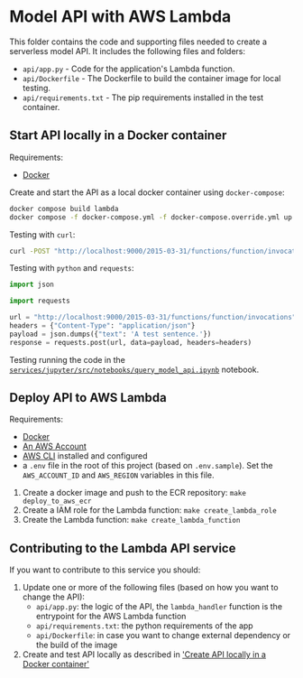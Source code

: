 # Model API with AWS Lambda

This folder contains the code and supporting files needed to create a serverless model API.
It includes the following files and folders:

- `api/app.py` - Code for the application's Lambda function.
- `api/Dockerfile` - The Dockerfile to build the container image for local testing.
- `api/requirements.txt` - The pip requirements installed in the test container.

## Start API locally in a Docker container

Requirements:

- [Docker](https://docs.docker.com/get-docker/)

Create and start the API as a local docker container using `docker-compose`:

```bash
docker compose build lambda
docker compose -f docker-compose.yml -f docker-compose.override.yml up -d lambda
```

Testing with `curl`:

```bash
curl -POST "http://localhost:9000/2015-03-31/functions/function/invocations" -d '{"text": "A test sentence."}'
```

Testing with `python` and `requests`:

```python
import json

import requests

url = "http://localhost:9000/2015-03-31/functions/function/invocations"
headers = {"Content-Type": "application/json"}
payload = json.dumps({"text": 'A test sentence.'})
response = requests.post(url, data=payload, headers=headers)
```

Testing running the code in the [`services/jupyter/src/notebooks/query_model_api.ipynb`](../jupyter/src/notebooks/query_model_api.ipynb) notebook.

## Deploy API to AWS Lambda

Requirements:

- [Docker](https://docs.docker.com/get-docker/)
- [An AWS Account](https://portal.aws.amazon.com/gp/aws/developer/registration/index.html?nc2=h_ct&src=header_signup)
- [AWS CLI](https://aws.amazon.com/cli/) installed and configured
- a `.env` file in the root of this project (based on `.env.sample`). Set the `AWS_ACCOUNT_ID` and `AWS_REGION` variables in this file.

1. Create a docker image and push to the ECR repository: `make deploy_to_aws_ecr`
2. Create a IAM role for the Lambda function: `make create_lambda_role`
3. Create the Lambda function: `make create_lambda_function`


## Contributing to the Lambda API service

If you want to contribute to this service you should:

1. Update one or more of the following files (based on how you want to change the API):
    - `api/app.py`: the logic of the API, the `lambda_handler` function is the entrypoint for the AWS Lambda function
    - `api/requirements.txt`: the python requirements of the app
    - `api/Dockerfile`: in case you want to change external dependency or the build of the image
2. Create and test API locally as described in ['Create API locally in a Docker container'](/services/lambda/README.md#start-api-locally-in-a-docker-container)
